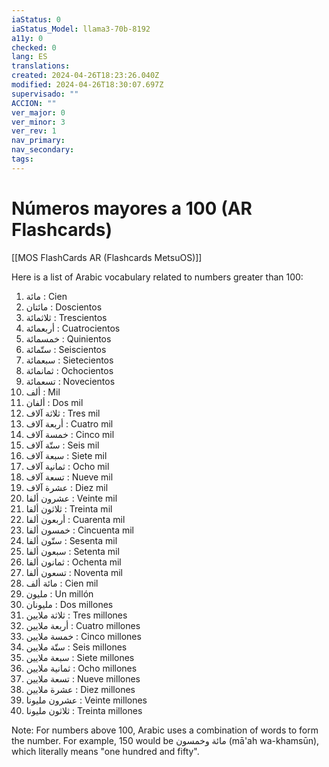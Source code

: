 ```yaml
---
iaStatus: 0
iaStatus_Model: llama3-70b-8192
a11y: 0
checked: 0
lang: ES
translations: 
created: 2024-04-26T18:23:26.040Z
modified: 2024-04-26T18:30:07.697Z
supervisado: ""
ACCION: ""
ver_major: 0
ver_minor: 3
ver_rev: 1
nav_primary: 
nav_secondary: 
tags:
---
```

# Números mayores a 100 (AR Flashcards)

[[MOS FlashCards AR (Flashcards MetsuOS)]]

Here is a list of Arabic vocabulary related to numbers greater than 100:

1. مائة : Cien
2. مائتان : Doscientos
3. ثلاثمائة : Trescientos
4. أربعمائة : Cuatrocientos
5. خمسمائة : Quinientos
6. ستّمائة : Seiscientos
7. سبعمائة : Sietecientos
8. ثمانمائة : Ochocientos
9. تسعمائة : Novecientos
10. ألف : Mil
11. ألفان : Dos mil
12. ثلاثة آلاف : Tres mil
13. أربعة آلاف : Cuatro mil
14. خمسة آلاف : Cinco mil
15. ستّة آلاف : Seis mil
16. سبعة آلاف : Siete mil
17. ثمانية آلاف : Ocho mil
18. تسعة آلاف : Nueve mil
19. عشرة آلاف : Diez mil
20. عشرون ألفا : Veinte mil
21. ثلاثون ألفا : Treinta mil
22. أربعون ألفا : Cuarenta mil
23. خمسون ألفا : Cincuenta mil
24. ستّون ألفا : Sesenta mil
25. سبعون ألفا : Setenta mil
26. ثمانون ألفا : Ochenta mil
27. تسعون ألفا : Noventa mil
28. مائة ألف : Cien mil
29. مليون : Un millón
30. مليونان : Dos millones
31. ثلاثة ملايين : Tres millones
32. أربعة ملايين : Cuatro millones
33. خمسة ملايين : Cinco millones
34. ستّة ملايين : Seis millones
35. سبعة ملايين : Siete millones
36. ثمانية ملايين : Ocho millones
37. تسعة ملايين : Nueve millones
38. عشرة ملايين : Diez millones
39. عشرون مليونا : Veinte millones
40. ثلاثون مليونا : Treinta millones

Note: For numbers above 100, Arabic uses a combination of words to form the number. For example, 150 would be مائة وخمسون (mā'ah wa-khamsūn), which literally means "one hundred and fifty".